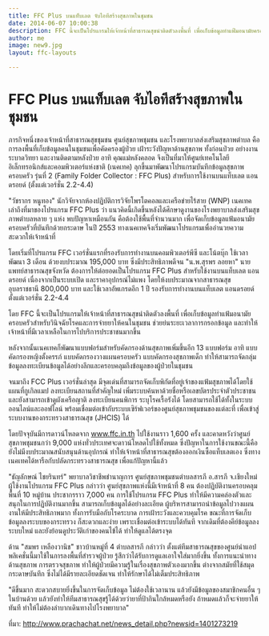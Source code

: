 ```yaml
---
title: FFC Plus บนแท็บเลต จับไอทีสร้างสุขภาพในชุมชน
date: 2014-06-07 10:00:38
description: FFC นี้จะเป็นโปรแกรมให้เจ้าหน้าที่สาธารณสุขนำติดตัวลงพื้นที่ เพื่อเก็บข้อมูลทำแฟ้มอนามัยครอบครัวสำหรับวินิจฉัยโรคและการจ่ายยาให้คนในชุมชน 
author: me
image: new9.jpg
layout: ffc-layouts

---
```

# FFC Plus บนแท็บเลต จับไอทีสร้างสุขภาพในชุมชน
ภารกิจหนึ่งของเจ้าหน้าที่สาธารณสุขชุมชน ศูนย์สุขภาพชุมชน และโรงพยาบาลส่งเสริมสุขภาพตำบล คือการลงพื้นที่เก็บข้อมูลคนในชุมชนเพื่อคัดครองผู้ป่วย เฝ้าระวังปัญหาด้านสุขภาพ ทั้งก่อนป่วย อย่างงานระบาดวิทยา และงานติดตามหลังป่วย อาทิ คุณแม่หลังคลอด จึงเป็นที่มาให้ศูนย์เทคโนโลยีอิเล็กทรอนิกส์และคอมพิวเตอร์แห่งชาติ (เนคเทค) ลุกขึ้นมาพัฒนาโปรแกรมบันทึกข้อมูลสุขภาพครอบครัว รุ่นที่ 2 (Family Folder Collector : FFC Plus) สำหรับการใช้งานบนแท็บเลต แอนดรอยด์ (ตั้งแต่เวอร์ชั่น 2.2-4.4)

"วัชรากร หนูทอง" นักวิจัยจากห้องปฏิบัติการวิจัยโพรโตคอลและเครือข่ายไร้สาย (WNP) เนคเทค เล่าถึงที่มาของโปรแกรม FFC Plus ว่า แนวคิดนี้เกิดขึ้นหลังได้ศึกษาดูงานของโรงพยาบาลส่งเสริมสุขภาพตำบลหลาย ๆ แห่ง พบปัญหาเหมือนกัน คือต้องใช้พื้นที่จำนวนมาก เพื่อจัดเก็บข้อมูลแฟ้มอนามัยครอบครัวที่บันทึกด้วยกระดาษ ในปี 2553 ทางเนคเทคจึงเริ่มพัฒนาโปรแกรมเพื่ออำนวยความสะดวกให้เจ้าหน้าที่

โดยเริ่มที่โปรแกรม FFC เวอร์ชั่นแรกที่รองรับการทำงานบนคอมพิวเตอร์พีซี และโน้ตบุ๊ก ใช้เวลาพัฒนา 3 เดือน ด้วยงบประมาณ 195,000 บาท ซึ่งมีประสิทธิภาพดีจน "น.พ.สุรพร ลอยหา" นายแพทย์สาธารณสุขจังหวัด ต้องการให้ต่อยอดเป็นโปรแกรม FFC Plus สำหรับใช้งานบนแท็บเลต แอนดรอยด์ เนื่องจากเป็นระบบเปิด และราคาอุปกรณ์ไม่แพง โดยให้งบประมาณจากสาธารณสุขอุบลราชธานี 800,000 บาท และใช้เวลาอัพเกรดอีก 1 ปี รองรับการทำงานบนแท็บเลต แอนดรอยด์ ตั้งแต่เวอร์ชั่น 2.2-4.4

โดย FFC นี้จะเป็นโปรแกรมให้เจ้าหน้าที่สาธารณสุขนำติดตัวลงพื้นที่ เพื่อเก็บข้อมูลทำแฟ้มอนามัยครอบครัวสำหรับวินิจฉัยโรคและการจ่ายยาให้คนในชุมชน ช่วยย่นระยะเวลาการกรอกข้อมูล และทำให้เจ้าหน้าที่มีเวลาเหลือในการไปบริการประชาชนมากขึ้น

หลังจากนั้นเนคเทคก็พัฒนาแบบฟอร์มสำหรับคัดกรองด้านสุขภาพเพิ่มขึ้นอีก 13 แบบฟอร์ม อาทิ แบบคัดกรองหญิงตั้งครรภ์ แบบคัดกรองวางแผนครอบครัว แบบคัดกรองสุขภาพเด็ก ทำให้สามารถจัดกลุ่มข้อมูลลงทะเบียนข้อมูลได้อย่างลึกและครอบคลุมถึงข้อมูลของผู้ป่วยในชุมชน

จนมาถึง FCC Plus เวอร์ชั่นล่าสุด มีจุดเด่นที่สามารถจัดเก็บพิกัดที่อยู่เจ้าของแฟ้มสุขภาพได้โดยใช้แผนที่กูเกิลแมป ลงทะเบียนสถานที่สำคัญใหม่ เพิ่มระบบค้นหาด้วยชื่อหรือเลขบัตรประจำตัวประชาชน และยังสามารถเข้าดูผังเครือญาติ ลงทะเบียนคนพิการ ระบุโรคเรื้อรังได้ โดยสามารถใช้ได้ทั้งในระบบออนไลน์และออฟไลน์ พร้อมเชื่อมต่อเข้ากับระบบเซิร์ฟเวอร์ของศูนย์สุขภาพชุมชนของแต่ละที่ เพื่อเข้าสู่ระบบงานของกระทรวงสาธารณสุข (JHCIS) ได้

โดยปัจจุบันมีการดาวน์โหลดจาก www.ffc.in.th ไปใช้งานราว 1,600 ครั้ง และคาดหวังว่าศูนย์สุขภาพชุมชนกว่า 9,000 แห่งทั่วประเทศจะดาวน์โหลดไปใช้ทั้งหมด ซึ่งปัญหาในการใช้งานขณะนี้คือยังไม่มีงบประมาณสนับสนุนด้านอุปกรณ์ ทำให้เจ้าหน้าที่สาธารณสุขต้องออกเงินซื้อแท็บเลตเอง ซึ่งทางเนคเทคได้หารือกับปลัดกระทรวงสาธารณสุข เพื่อแก้ปัญหานี้แล้ว

"ธัญลักษณ์ ไชยรินทร์" พยาบาลวิชาชีพชำนาญการ ศูนย์สุขภาพชุมชนตำบลสารภี อ.สารภี จ.เชียงใหม่ ผู้ใช้งานโปรแกรม FFC Plus กล่าวว่า ศูนย์สุขภาพแห่งนี้มีเจ้าหน้าที่ 8 คน ต้องปฏิบัติงานครอบคลุมพื้นที่ 10 หมู่บ้าน ประชากรราว 7,000 คน การใช้โปรแกรม FFC Plus ทำให้มีความคล่องตัวและสนุกในการปฏิบัติงานมากขึ้น สามารถเก็บข้อมูลได้อย่างละเอียด ผู้บริหารสามารถนำข้อมูลไปวางแผนงานให้มีประสิทธิภาพมาก ทั้งการรับมือกับโรคระบาด การเฝ้าระวังและควบคุมโรค ขณะที่การจัดเก็บข้อมูลลงระบบของกระทรวง ก็สะดวกและง่าย เพราะเชื่อมต่อเข้าระบบได้ทันที จากเดิมที่ต้องคีย์ข้อมูลลงระบบใหม่ และยังย้อนดูประวัติเก่าของคนไข้ได้ ทำให้ดูแลได้ตรงจุด

ด้าน "สมพร เหลืองวานิช" ชาวบ้านหมู่ที่ 4 ตำบลสารภี กล่าวว่า ตั้งแต่ทีมสาธารณสุขของศูนย์นำแอปพลิเคชั่นนี้มาใช้ในการลงพื้นที่สำรวจผู้ป่วย รู้สึกว่าได้รับการดูแลเอาใจใส่มากยิ่งขึ้น ทั้งการแนะนำทางด้านสุขภาพ การตรวจสุขภาพ ทำให้ผู้ป่วยมีความรู้ในเรื่องสุขภาพตัวเองมากขึ้น ต่างจากสมัยที่ใช้สมุดกระดาษบันทึก ซึ่งไม่ได้มีรายละเอียดชัดเจน ทำให้รักษาได้ไม่เต็มประสิทธิภาพ

"ดีขึ้นมาก สะดวกสบายยิ่งขึ้นในการจัดเก็บข้อมูล ไม่ต้องใช้เวลานาน แล้วยังมีข้อมูลของสมาชิกคนอื่น ๆ ในบ้านด้วย แล้วยังทำให้ทีมสาธารณสุขรู้ได้ด้วยว่ายาที่ป้ากินใกล้หมดหรือยัง ถ้าหมดแล้วก็จะจ่ายยาให้ทันที ทำให้ไม่ต้องลำบากเดินทางไปโรงพยาบาล"

ที่มา: http://www.prachachat.net/news_detail.php?newsid=1401273219

